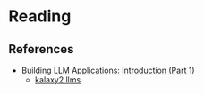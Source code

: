 #  Reading



## References

- [Building LLM Applications: Introduction (Part 1)](https://medium.com/@vipra_singh/building-llm-applications-introduction-part-1-1c90294b155b#4d28)
    - [kalaxy2 llms](../ai/generativeAI/llm.md)